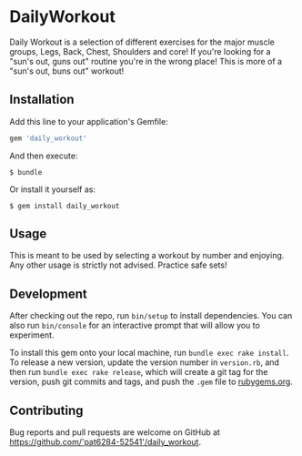 # DailyWorkout

Daily Workout is a selection of different exercises for the major muscle groups, Legs, Back, Chest, Shoulders and core! If you're looking for a "sun's out, guns out" routine you're in the wrong place! This is more of a "sun's out, buns out" workout!

## Installation

Add this line to your application's Gemfile:

```ruby
gem 'daily_workout'
```

And then execute:

    $ bundle

Or install it yourself as:

    $ gem install daily_workout

## Usage

This is meant to be used by selecting a workout by number and enjoying. Any other usage is strictly not advised. Practice safe sets!

## Development

After checking out the repo, run `bin/setup` to install dependencies. You can also run `bin/console` for an interactive prompt that will allow you to experiment.

To install this gem onto your local machine, run `bundle exec rake install`. To release a new version, update the version number in `version.rb`, and then run `bundle exec rake release`, which will create a git tag for the version, push git commits and tags, and push the `.gem` file to [rubygems.org](https://rubygems.org).

## Contributing

Bug reports and pull requests are welcome on GitHub at https://github.com/'pat6284-52541'/daily_workout.
